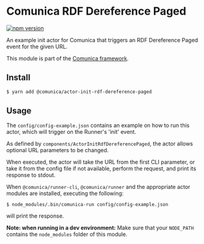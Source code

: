 # Comunica RDF Dereference Paged

[![npm version](https://badge.fury.io/js/%40comunica%2Factor-init-rdf-dereference-paged.svg)](https://www.npmjs.com/package/@comunica/actor-init-rdf-dereference-paged)

An example init actor for Comunica that triggers an RDF Dereference Paged event for the given URL.

This module is part of the [Comunica framework](https://github.com/comunica/comunica).

## Install

```bash
$ yarn add @comunica/actor-init-rdf-dereference-paged
```

## Usage

The `config/config-example.json` contains an example on how to run this actor,
which will trigger on the Runner's 'init' event.

As defined by `components/ActorInitRdfDereferencePaged`,
the actor allows optional URL parameters to be changed.

When executed, the actor will take the URL from the first CLI parameter,
or take it from the config file if not available,
perform the request, and print its response to stdout.

When `@comunica/runner-cli`, `@comunica/runner` and the appropriate actor modules are installed,
executing the following:

```
$ node_modules/.bin/comunica-run config/config-example.json
```

will print the response.

**Note: when running in a dev environment:**
Make sure that your `NODE_PATH` contains the `node_modules` folder of this module.
